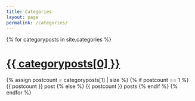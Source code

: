 ```yaml
---
title: Categories
layout: page
permalink: /categories/
---
```


{% for categoryposts in site.categories %}
# <a href="{{ site.url }}/categories/{{ categoryposts[0] | downcase }}">{{ categoryposts[0] }}</a>
{% assign postcount = categoryposts[1] | size %}
{% if postcount == 1 %}
{{ postcount }} post
{% else %}
{{ postcount }} posts
{% endif %}
{% endfor %}

